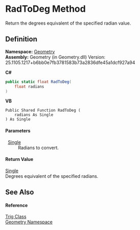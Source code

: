 # RadToDeg Method


Return the degrees equivalent of the specified radian value.



## Definition
**Namespace:** <a href="eb409b48-e279-bdb4-daf3-3196b72d55a2.md">Geometry</a>  
**Assembly:** Geometry (in Geometry.dll) Version: 25.1105.1217+b6bb0e7fb3781583b73a2836dfe45a1dcf927a94

**C#**
``` C#
public static float RadToDeg(
	float radians
)
```
**VB**
``` VB
Public Shared Function RadToDeg ( 
	radians As Single
) As Single
```



#### Parameters
<dl><dt>  <a href="https://learn.microsoft.com/dotnet/api/system.single" target="_blank" rel="noopener noreferrer">Single</a></dt><dd>Radians to convert.</dd></dl>

#### Return Value
<a href="https://learn.microsoft.com/dotnet/api/system.single" target="_blank" rel="noopener noreferrer">Single</a>  
Degrees equivalent of the specified radians.

## See Also


#### Reference
<a href="71fcc577-416c-fb39-4db6-887defd7b424.md">Trig Class</a>  
<a href="eb409b48-e279-bdb4-daf3-3196b72d55a2.md">Geometry Namespace</a>  
